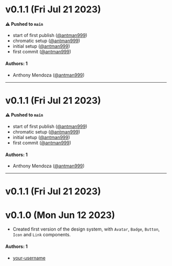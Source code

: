 # v0.1.1 (Fri Jul 21 2023)

#### ⚠️ Pushed to `main`

- start of first publish ([@antman999](https://github.com/antman999))
- chromatic setup ([@antman999](https://github.com/antman999))
- initial setup ([@antman999](https://github.com/antman999))
- first commit ([@antman999](https://github.com/antman999))

#### Authors: 1

- Anthony Mendoza ([@antman999](https://github.com/antman999))

---

# v0.1.1 (Fri Jul 21 2023)

#### ⚠️ Pushed to `main`

- start of first publish ([@antman999](https://github.com/antman999))
- chromatic setup ([@antman999](https://github.com/antman999))
- initial setup ([@antman999](https://github.com/antman999))
- first commit ([@antman999](https://github.com/antman999))

#### Authors: 1

- Anthony Mendoza ([@antman999](https://github.com/antman999))

---

# v0.1.1 (Fri Jul 21 2023)

# v0.1.0 (Mon Jun 12 2023)

- Created first version of the design system, with `Avatar`, `Badge`, `Button`, `Icon` and `Link` components.

#### Authors: 1

- [your-username](https://github.com/your-username)
